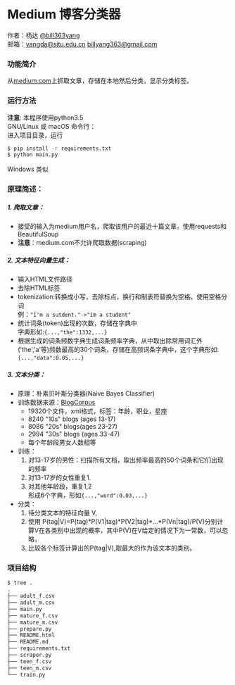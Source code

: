 <meta charset="utf-8">

# Medium 博客分类器

作者：杨达 [@bill363yang](https://github.com/bill363yang)     
邮箱：yangda@sjtu.edu.cn
     billyang363@gmail.com
### 功能简介

从[medium.com](https://medium.com)上抓取文章，存储在本地然后分类，显示分类标签。

### 运行方法
**注意**: 本程序使用python3.5    
GNU/Linux 或 macOS 命令行：    
进入项目目录，运行
``` bash
$ pip install -r requirements.txt
$ python main.py
```
Windows 类似

### 原理简述：

##### 1. 爬取文章：    
  - 接受的输入为medium用户名，爬取该用户的最近十篇文章。使用requests和BeautifulSoup    
  - **注意**：medium.com不允许爬取数据(scraping)    

##### 2. 文本特征向量生成：    
  - 输入HTML文件路径
  - 去除HTML标签
  - tokenization:转换成小写，去除标点，换行和制表符替换为空格。使用空格分词    
    例：`"I'm a sutdent."->"im a student"`
  - 统计词条(token)出现的次数，存储在字典中    
    字典形如:`{...,"the":1332,...}`
  - 根据生成的词条频数字典生成词条频率字典，从中取出除常用词汇外('the','a'等)频数最高的30个词条，存储在高频词条字典中，这个字典形如:`{...,"data":0.05,...}`    

##### 3. 文本分类：    
  - 原理：朴素贝叶斯分类器(Naive Bayes Classifier)
  - 训练数据来源：[BlogCorpus](http://u.cs.biu.ac.il/~koppel/BlogCorpus.htm)
    - 19320个文件，xml格式，标签：年龄，职业，星座
    - 8240 "10s" blogs (ages 13-17)
    - 8086 "20s" blogs(ages 23-27)
    - 2994 "30s" blogs (ages 33-47)
    - 每个年龄段男女人数相等
  - 训练：
    1. 对13-17岁的男性：扫描所有文档，取出频率最高的50个词条和它们出现的频率
    2. 对13-17岁的女性重复1.
    3. 对其他年龄段，重复1,2    
    形成6个字典，形如`{...,"word":0.03,...}`
  - 分类：
    1. 待分类文本的特征向量 V,
    2. 使用
    P(tag|V)=P(tag)\*P(V1|tag)\*P(V2|tag)\*...\*P(Vn|tag)/P(V)分别计算V在各类别中出现的概率，其中P(V)在V给定的情况下为一常数，可以忽略，
    3. 比较各个标签计算出的P(tag|V),取最大的作为该文本的类别。


### 项目结构    

``` bash
$ tree .
.
├── adult_f.csv
├── adult_m.csv
├── main.py
├── mature_f.csv
├── mature_m.csv
├── prepare.py
├── README.html
├── README.md
├── requirements.txt
├── scraper.py
├── teen_f.csv
├── teen_m.csv
└── train.py

```

